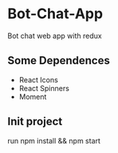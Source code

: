 # Bot-Chat-App

Bot chat web app with redux

## Some Dependences

- React Icons
- React Spinners
- Moment

## Init project

run npm install && npm start
